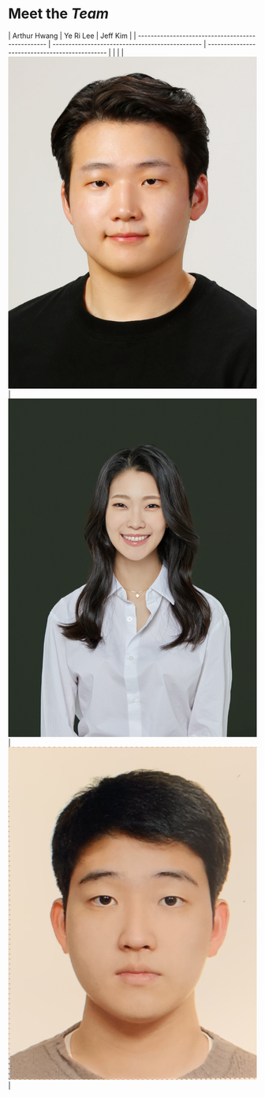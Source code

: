 # Meet the *Team*

| Arthur Hwang                                      | Ye Ri Lee                                       | Jeff Kim                                       |
| ------------------------------------------------- | ----------------------------------------------- | ---------------------------------------------- |  |  |
| <img src="static/images/arthur.jpeg" alt="image"> | <img src="static/images/yeri.jpeg" alt="image"> | <img src="static/images/jeff.png" alt="image"> |



